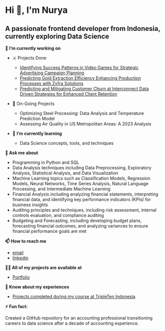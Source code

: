 # Hi 👋, I'm Nurya

## A passionate frontend developer from Indonesia, currently exploring Data Science

**🔭 I’m currently working on**
  - ⚔️ Projects Done
    - [Identifying Success Patterns in Video Games for Strategic Advertising Campaign Planning](https://github.com/nuryaningsih/CodeCraftedAtTripleTen/blob/main/5_Identifying_Success_Patterns_in_Video_Games_for_Strategic_Advertising_Campaign_Planning.ipynb)
    - [Predicting Gold Extraction Efficiency Enhancing Production Processes with Zyfra Solutions](https://github.com/nuryaningsih/CodeCraftedAtTripleTen/blob/main/10_Predicting_Gold_Extraction_Efficiency_Enhancing_Production_Processes_with_Zyfra_Solutions.ipynb)
    - [Predicting and Mitigating Customer Churn at Interconnect Data Driven Strategies for Enhanced Client Retention](https://github.com/nuryaningsih/CodeCraftedAtTripleTen/blob/main/Predicting_and_Mitigating_Customer_Churn_at_Interconnect_Data_Driven_Strategies_for_Enhanced_Client_Retention.ipynb)
  - 🚧 On-Going Projects
    - Optimizing Steel Processing: Data Analysis and Temperature Prediction Model
    - Assessing Air Quality in US Metropolitan Areas: A 2023 Analysis

- 🌱 **I’m currently learning**
  - Data Science concepts, tools, and techniques

**💬 Ask me about**
- Programming in Python and SQL
- Data Analysis techniques including Data Preprocessing, Exploratory Analysis, Statistical Analysis, and Data Visualization
- Machine Learning topics such as Classification Models, Regression Models, Neural Networks, Time Series Analysis, Natural Language Processing, and Intermediate Machine Learning
- Financial Analysis including analyzing financial statements, interpreting financial data, and identifying key performance indicators (KPIs) for business insights
- Auditing principles and techniques, including risk assessment, internal controls evaluation, and compliance auditing
- Budgeting and Forecasting, including developing budget plans, forecasting financial outcomes, and analyzing variances to ensure financial performance goals are met

**📫 How to reach me**
- [email](nuryaningsih14@gmail.com)
- [linkedin](https://www.linkedin.com/in/nuryaningsih/)

**👨‍💻 All of my projects are available at**
- [Portfolio](https://nuryaningsih.github.io/Nury_Portofolio/)

**📄 Know about my experiences**
  - [Projects completed during my course at TripleTen Indonesia](https://github.com/nuryaningsih/CodeCraftedAtTripleTen)


**⚡ Fun fact:**

Created a GitHub repository for an accounting professional transitioning careers to data science after a decade of accounting experience.

